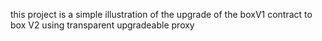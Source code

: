 this project is a simple illustration of the upgrade of the boxV1 contract
to box V2 using transparent upgradeable proxy